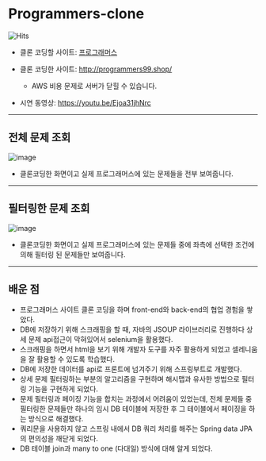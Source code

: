 # Programmers-clone

![Hits](https://hits.seeyoufarm.com/api/count/incr/badge.svg?url=https%3A%2F%2Fgithub.com%2Fmsmn1729%2Programmers-clone&count_bg=%2306A1F1&title_bg=%23555555&icon=iconify.svg&icon_color=%23FFFFFF&title=hits&edge_flat=false)

- 클론 코딩할 사이트: [프로그래머스](http://programmers.co.kr/learn/challenges)

- 클론 코딩한 사이트: http://programmers99.shop/
  - AWS 비용 문제로 서버가 닫힐 수 있습니다.

- 시연 동영상: https://youtu.be/Ejoa31jhNrc

----

## 전체 문제 조회
![image](https://user-images.githubusercontent.com/59201008/115716349-0fd52600-a3b4-11eb-8e07-5ec02c08a5b7.png)
- 클론코딩한 화면이고 실제 프로그래머스에 있는 문제들을 전부 보여줍니다.

----

## 필터링한 문제 조회
![image](https://user-images.githubusercontent.com/59201008/115716530-385d2000-a3b4-11eb-860a-d4057a0d496a.png)
- 클론코딩한 화면이고 실제 프로그래머스에 있는 문제들 중에 좌측에 선택한 조건에 의해 필터링 된 문제들만 보여줍니다.

----

## 배운 점

- 프로그래머스 사이트 클론 코딩을 하며 front-end와 back-end의 협업 경험을 쌓았다.
- DB에 저장하기 위해 스크래핑을 할 때, 자바의 JSOUP 라이브러리로 진행하다 상세 문제 api접근이 막혀있어서 selenium을 활용했다.
- 스크래핑을 하면서 html을 보기 위해 개발자 도구를 자주 활용하게 되었고 셀레니움을 잘 활용할 수 있도록 학습했다.
- DB에 저장한 데이터를 api로 프론트에 넘겨주기 위해 스프링부트로 개발했다.
- 상세 문제 필터링하는 부분의 알고리즘을 구현하며 해시맵과 유사한 방법으로 필터링 기능을 구현하게 되었다.
- 문제 필터링과 페이징 기능을 합치는 과정에서 어려움이 있었는데, 전체 문제들 중 필터링한 문제들만 하나의 임시 DB 테이블에 저장한 후 그 테이블에서 페이징을 하는 방식으로 해결했다.
- 쿼리문을 사용하지 않고 스프링 내에서 DB 쿼리 처리를 해주는 Spring data JPA의 편의성을 깨닫게 되었다.
- DB 테이블 join과 many to one (다대일) 방식에 대해 알게 되었다.
